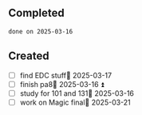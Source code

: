 
## Completed

```tasks
done on 2025-03-16
```

## Created
- [ ] find EDC stuff📅 2025-03-17 
- [ ] finish pa8📅 2025-03-16 ⏫ 
- [ ] study for 101 and 131📅 2025-03-16 
- [ ] work on Magic final📅 2025-03-21 